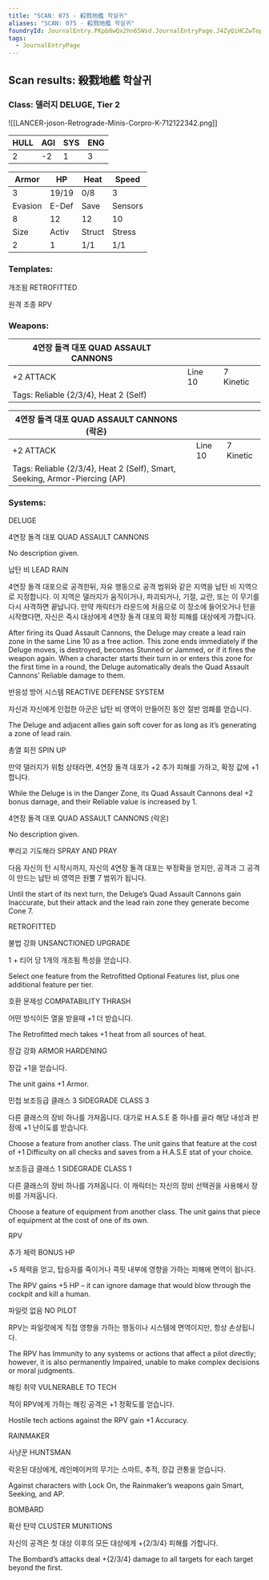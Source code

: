 ```yaml
---
title: "SCAN: 075 - 殺戮地艦 학살귀"
aliases: "SCAN: 075 - 殺戮地艦 학살귀"
foundryId: JournalEntry.PKpb8wQx2hn6SWsd.JournalEntryPage.J4ZyQiHCZwTopf0W
tags:
  - JournalEntryPage
---
```

## Scan results: 殺戮地艦 학살귀

### Class: 델러지 DELUGE, Tier 2

![[LANCER-joson-Retrograde-Minis-Corpro-K-712122342.png]]

| HULL | AGI | SYS | ENG |
| --- | --- | --- | --- |
| 2 | \-2 | 1 | 3 |

| Armor | HP | Heat | Speed |
| --- | --- | --- | --- |
| 3 | 19/19 | 0/8 | 3 |
| Evasion | E-Def | Save | Sensors |
| 8 | 12 | 12 | 10 |
| Size | Activ | Struct | Stress |
| 2 | 1 | 1/1 | 1/1 |

### Templates:

개조됨 RETROFITTED

원격 조종 RPV

### Weapons:

| 4연장 돌격 대포 QUAD ASSAULT CANNONS |  |  |  |
| --- | --- | --- | --- |
| +2 ATTACK |  | Line 10 | 7 Kinetic |  |
| Tags: Reliable {2/3/4}, Heat 2 (Self) |  |  |  |  |  |

| 4연장 돌격 대포 QUAD ASSAULT CANNONS (락온) |  |  |  |
| --- | --- | --- | --- |
| +2 ATTACK |  | Line 10 | 7 Kinetic |  |
| Tags: Reliable {2/3/4}, Heat 2 (Self), Smart, Seeking, Armor-Piercing (AP) |  |  |  |  |  |

### Systems:

DELUGE

4연장 돌격 대포 QUAD ASSAULT CANNONS

No description given.

납탄 비 LEAD RAIN

4연장 돌격 대포으로 공격한뒤, 자유 행동으로 공격 범위와 같은 지역을 납탄 비 지역으로 지정합니다. 이 지역은 델러지가 움직이거나, 파괴되거나, 기절, 교란, 또는 이 무기를 다시 사격하면 끝납니다. 만약 캐릭터가 라운드에 처음으로 이 장소에 들어오거나 턴을 시작했다면, 자신은 즉시 대상에게 4연장 돌격 대포의 확정 피해를 대상에게 가합니다.

After firing its Quad Assault Cannons, the Deluge may create a lead rain zone in the same Line 10 as a free action. This zone ends immediately if the Deluge moves, is destroyed, becomes Stunned or Jammed, or if it fires the weapon again. When a character starts their turn in or enters this zone for the first time in a round, the Deluge automatically deals the Quad Assault Cannons’ Reliable damage to them.

반응성 방어 시스템 REACTIVE DEFENSE SYSTEM

자신과 자신에게 인접한 아군은 납탄 비 영역이 만들어진 동안 절반 엄폐를 얻습니다.

The Deluge and adjacent allies gain soft cover for as long as it’s generating a zone of lead rain.

총열 회전 SPIN UP

만약 델러지가 위험 상태라면, 4연장 돌격 대포가 +2 추가 피해를 가하고, 확정 값에 +1 합니다.

While the Deluge is in the Danger Zone, its Quad Assault Cannons deal +2 bonus damage, and their Reliable value is increased by 1.

4연장 돌격 대포 QUAD ASSAULT CANNONS (락온)

No description given.

뿌리고 기도해라 SPRAY AND PRAY

다음 자신의 턴 시작시까지, 자신의 4연장 돌격 대포는 부정확을 얻지만, 공격과 그 공격이 만드는 납탄 비 영역은 원뿔 7 범위가 됩니다.

Until the start of its next turn, the Deluge’s Quad Assault Cannons gain Inaccurate, but their attack and the lead rain zone they generate become Cone 7.

RETROFITTED

불법 강화 UNSANCTIONED UPGRADE

1 + 티어 당 1개의 개조됨 특성을 얻습니다.

Select one feature from the Retrofitted Optional Features list, plus one additional feature per tier.

호환 문제성 COMPATABILITY THRASH

어떤 방식이든 열을 받을때 +1 더 받습니다.

The Retrofitted mech takes +1 heat from all sources of heat.

장갑 강화 ARMOR HARDENING

장갑 +1을 얻습니다.

The unit gains +1 Armor.

민첩 보조등급 클래스 3 SIDEGRADE CLASS 3

다른 클래스의 장비 하나를 가져옵니다. 대가로 H.A.S.E 중 하나를 골라 해당 내성과 판정에 +1 난이도를 받습니다.

Choose a feature from another class. The unit gains that feature at the cost of +1 Difficulty on all checks and saves from a H.A.S.E stat of your choice.

보조등급 클래스 1 SIDEGRADE CLASS 1

다른 클래스의 장비 하나를 가져옵니다. 이 캐릭터는 자신의 장비 선택권을 사용해서 장비를 가져옵니다.

Choose a feature of equipment from another class. The unit gains that piece of equipment at the cost of one of its own.

RPV

추가 체력 BONUS HP

+5 체력을 얻고, 탑승자를 죽이거나 콕핏 내부에 영향을 가하는 피해에 면역이 됩니다.

The RPV gains +5 HP – it can ignore damage that would blow through the cockpit and kill a human.

파일럿 없음 NO PILOT

RPV는 파일럿에게 직접 영향을 가하는 행동이나 시스템에 면역이지만, 항상 손상됩니다.

The RPV has Immunity to any systems or actions that affect a pilot directly; however, it is also permanently Impaired, unable to make complex decisions or moral judgments.

해킹 취약 VULNERABLE TO TECH

적이 RPV에게 가하는 해킹 공격은 +1 정확도를 얻습니다.

Hostile tech actions against the RPV gain +1 Accuracy.

RAINMAKER

사냥꾼 HUNTSMAN

락온된 대상에게, 레인메이커의 무기는 스마트, 추적, 장갑 관통을 얻습니다.

Against characters with Lock On, the Rainmaker’s weapons gain Smart, Seeking, and AP.

BOMBARD

확산 탄약 CLUSTER MUNITIONS

자신의 공격은 첫 대상 이후의 모든 대상에게 +{2/3/4} 피해를 가합니다.

The Bombard’s attacks deal +{2/3/4} damage to all targets for each target beyond the first.